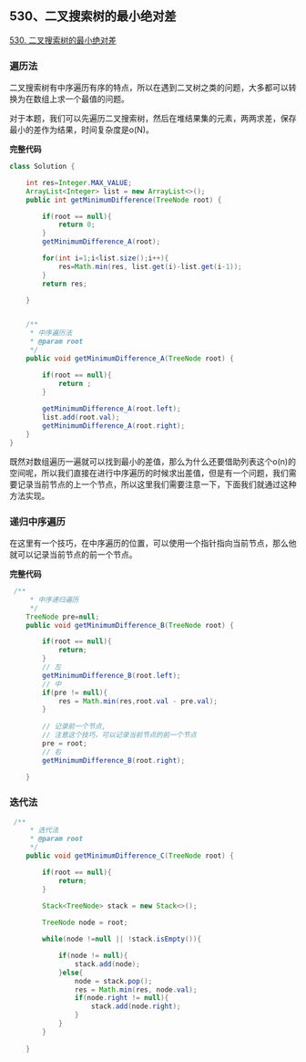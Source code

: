 ## 530、二叉搜索树的最小绝对差

[530. 二叉搜索树的最小绝对差](https://leetcode-cn.com/problems/minimum-absolute-difference-in-bst/)

### 遍历法

二叉搜索树有中序遍历有序的特点，所以在遇到二叉树之类的问题，大多都可以转换为在数组上求一个最值的问题。

对于本题，我们可以先遍历二叉搜索树，然后在堆结果集的元素，两两求差，保存最小的差作为结果，时间复杂度是o(N)。

**完整代码**

~~~ java
class Solution {

    int res=Integer.MAX_VALUE;
    ArrayList<Integer> list = new ArrayList<>();
    public int getMinimumDifference(TreeNode root) {

        if(root == null){
            return 0;
        }
        getMinimumDifference_A(root);

        for(int i=1;i<list.size();i++){
            res=Math.min(res, list.get(i)-list.get(i-1));
        }
        return res;

    }


    /**
     * 中序遍历法
     * @param root
     */
    public void getMinimumDifference_A(TreeNode root) {

        if(root == null){
            return ;
        }
        
        getMinimumDifference_A(root.left);
        list.add(root.val);
        getMinimumDifference_A(root.right);
    }
}

~~~

既然对数组遍历一遍就可以找到最小的差值，那么为什么还要借助列表这个o(n)的空间呢，所以我们直接在进行中序遍历的时候求出差值，但是有一个问题，我们需要记录当前节点的上一个节点，所以这里我们需要注意一下，下面我们就通过这种方法实现。

### 递归中序遍历

在这里有一个技巧，在中序遍历的位置，可以使用一个指针指向当前节点，那么他就可以记录当前节点的前一个节点。

**完整代码**

~~~ java
 /**
     * 中序递归遍历
     */
    TreeNode pre=null;
    public void getMinimumDifference_B(TreeNode root) {

        if(root == null){
            return;
        }
        // 左
        getMinimumDifference_B(root.left);
        // 中
        if(pre != null){
            res = Math.min(res,root.val - pre.val);
        }
       
        // 记录前一个节点,
        // 注意这个技巧，可以记录当前节点的前一个节点
        pre = root;
        // 右
        getMinimumDifference_B(root.right);
       
    }
~~~

### 迭代法

~~~ java
 /**
     * 迭代法
     * @param root
     */
    public void getMinimumDifference_C(TreeNode root) {

        if(root == null){
            return;
        }
        
        Stack<TreeNode> stack = new Stack<>();

        TreeNode node = root;

        while(node !=null || !stack.isEmpty()){

            if(node != null){
                stack.add(node);
            }else{
                node = stack.pop();
                res = Math.min(res, node.val);
                if(node.right != null){
                    stack.add(node.right);
                }
            }
        }
 
    }
~~~

